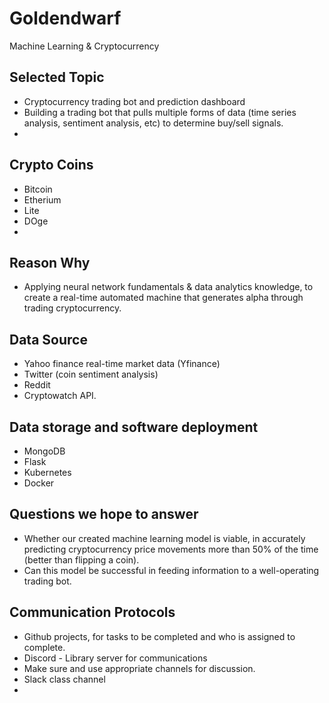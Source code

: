 # Goldendwarf
Machine Learning & Cryptocurrency

## Selected Topic 
- Cryptocurrency trading bot and prediction dashboard
 - Building a trading bot that pulls multiple forms of data (time series analysis, sentiment analysis, etc) to determine buy/sell signals. 
 - 
## Crypto Coins 
- Bitcoin
- Etherium 
- Lite 
- DOge 
- 
## Reason Why 
- Applying neural network fundamentals & data analytics knowledge, to create a real-time automated machine that generates alpha through trading cryptocurrency. 

## Data Source 
- Yahoo finance real-time market data (Yfinance)
- Twitter (coin sentiment analysis)
- Reddit  
- Cryptowatch API.

## Data storage and software deployment
- MongoDB
- Flask
- Kubernetes
- Docker

## Questions we hope to answer 
- Whether our created machine learning model is viable, in accurately predicting cryptocurrency price movements more than 50% of the time (better than flipping a coin). 
- Can this model be successful in feeding information to a well-operating trading bot.

## Communication Protocols
-   Github projects, for tasks to be completed and who is assigned to complete.
-   Discord - Library server for communications
 -  Make sure and use appropriate channels for discussion.
-   Slack class channel
-   

